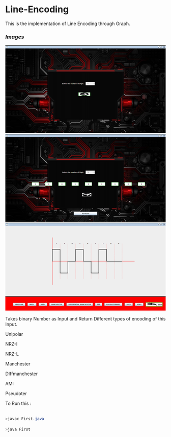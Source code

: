 # Line-Encoding

This is the implementation of Line Encoding through Graph.

### _Images_

<img src="images/Screenshot1.png" />


<img src="images/Screenshot2.png" />


<img src="images/Screenshot3.png" />

Takes binary Number as Input and Return Different types of encoding of this Input.

Unipolar

NRZ-I

NRZ-L

Manchester

DIffmanchester

AMI

Pseudoter


To Run this :

```java

>javac First.java

>java First

```
